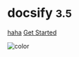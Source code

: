 <!-- _coverpage.md -->

# docsify <small>3.5</small>

[haha](https://github.com/docsifyjs/docsify/)
[Get Started](#quick-start)

<!-- background image -->

<!-- ![](_media/bg2.png) -->

<!-- background color -->

![color](#f0f0f0)
